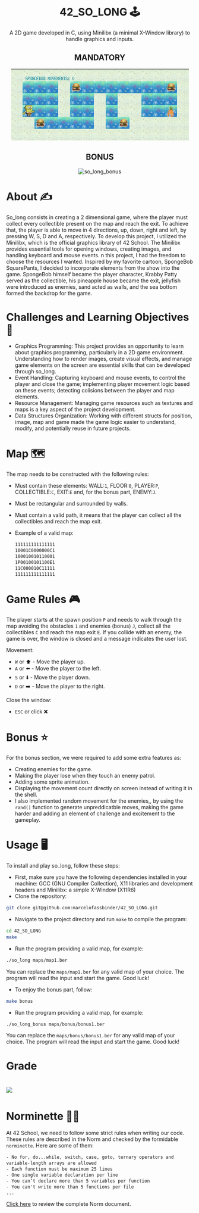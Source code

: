 <h1 align=center>
 42_SO_LONG 🕹️
</h1>

<div align=center>
 A 2D game developed in C, using Minilibx (a minimal X-Window library) to handle graphics and inputs.
</div>

<h2 align=center>
MANDATORY
</h2>

<div align=center>
 
![so_long_demonstration](textures/so_long_m.gif "so_long demonstration")

</div>

<h2 align=center>
BONUS
</h2>

<div align=center>
 
![so_long_bonus](textures/so_long.gif "so_long bonus")

</div>

 # About ✍
So_long consists in creating a 2 dimensional game, where the player must collect every collectible present on the map and reach the exit. To achieve that, the player is able to move in 4 directions, up, down, right and left, by pressing W, S, D and A, respectively. To develop this project, I utilized the Minilibx, which is the official graphics library of 42 School. The Minilibx provides essential tools for opening windows, creating images, and handling keyboard and mouse events. n this project, I had the freedom to choose the resources I wanted. Inspired by my favorite cartoon, SpongeBob SquarePants, I decided to incorporate elements from the show into the game. SpongeBob himself became the player character, Krabby Patty served as the collectible, his pineapple house became the exit, jellyfish were introduced as enemies, sand acted as walls, and the sea bottom formed the backdrop for the game.
# Challenges and Learning Objectives 🧠
- Graphics Programming: This project provides an opportunity to learn about graphics programming, particularly in a 2D game environment. Understanding how to render images, create visual effects, and manage game elements on the screen are essential skills that can be developed through so_long.
- Event Handling: Capturing keyboard and mouse events, to control the player and close the game; implementing player movement logic based on these events; detecting colisions between the player and map elements. 
- Resource Management: Managing game resources such as textures and maps is a key aspect of the project development.
- Data Structures Organization: Working with different structs for position, image, map and game made the game logic easier to understand, modify, and potentially reuse in future projects.
# Map 🗺️
The map needs to be constructed with the following rules:
- Must contain these elements: WALL:``1``, FLOOR:``0``, PLAYER:``P``, COLLECTIBLE:``C``, EXIT:``E`` and, for the bonus part, ENEMY:``J``.
- Must be rectangular and surrounded by walls.
- Must contain a valid path, it means that the player can collect all the collectibles and reach the map exit.
- Example of a valid map:

  ```text
  111111111111111
  10001C0000000C1
  100010010110001
  1P00100101100E1
  11C000010C11111
  111111111111111
# Game Rules 🎮
The player starts at the spawn position ``P`` and needs to walk through the map avoiding the obstacles ``1`` and enemies (bonus) ``J``, collect all the collectibles ``C`` and reach the map exit ``E``. If you collide with an enemy, the game is over, the window is closed and a message indicates the user lost.

Movement:
- ``W`` or ⬆️ - Move the player up.
- ``A`` or ⬅️ - Move the player to the left.
- ``S`` or ⬇️ - Move the player down.
- ``D`` or ➡️ - Move the player to the right.

Close the window:
- ``ESC`` or click ❌

# Bonus ⭐
For the bonus section, we were required to add some extra features as:
- Creating enemies for the game.
- Making the player lose when they touch an enemy patrol.
- Adding some sprite animation.
- Displaying the movement count directly on screen instead of writing it in the shell.
- I also implemented random movement for the enemies,, by using the ``rand()`` function to generate unpreddicatble moves, making the game harder and adding an element of challenge and excitement to the gameplay.

# Usage 🖥️
To install and play so_long, follow these steps:
- First, make sure you have the following dependencies installed in your machine: GCC (GNU Compiler Collection), X11 libraries and development headers and Minilibx: a simple X-Window (X11R6)
- Clone the repository:
```bash
git clone git@github.com:marcelofassbinder/42_SO_LONG.git
```
- Navigate to the project directory and run ``make`` to compile the program:
```bash
cd 42_SO_LONG
make
```
- Run the program providing a valid map, for example:
```bash
./so_long maps/map1.ber
```
You can replace the ```maps/map1.ber``` for any valid map of your choice. The program will read the input and start the game. Good luck!

- To enjoy the bonus part, follow:
```bash
make bonus
```
- Run the program providing a valid map, for example:
```bash
./so_long_bonus maps/bonus/bonus1.ber
```
You can replace the ```maps/bonus/bonus1.ber``` for any valid map of your choice. The program will read the input and start the game. Good luck!

# Grade  <p><img height="30px" src="https://img.shields.io/badge/-124%20%2F%20100-success" /></p>

# Norminette 💂🏻
At 42 School, we need to follow some strict rules when writing our code. These rules are described in the Norm and checked by the formidable `norminette`. Here are some of them:
```
- No for, do...while, switch, case, goto, ternary operators and variable-length arrays are allowed
- Each function must be maximum 25 lines
- One single variable declaration per line
- You can’t declare more than 5 variables per function
- You can't write more than 5 functions per file
...
```
[Click here](https://github.com/42School/norminette/blob/master/pdf/en.norm.pdf) to review the complete Norm document.
